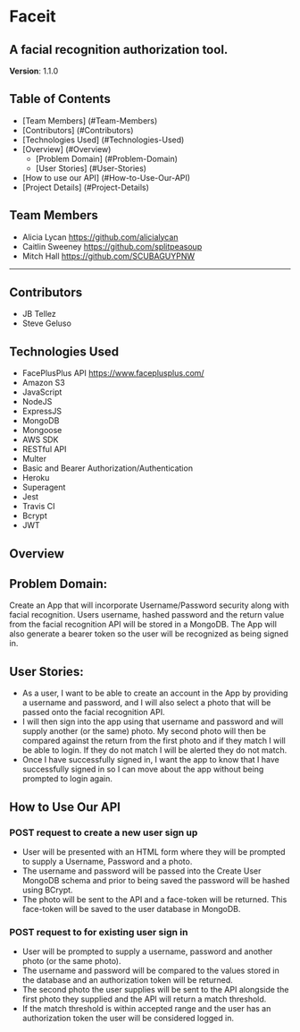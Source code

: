 # Faceit

## A facial recognition authorization tool.
**Version**: 1.1.0

## Table of Contents
* [Team Members] (#Team-Members)
* [Contributors] (#Contributors)
* [Technologies Used] (#Technologies-Used)
* [Overview] (#Overview)
  * [Problem Domain] (#Problem-Domain)
  * [User Stories] (#User-Stories)
* [How to use our API] (#How-to-Use-Our-API)
* [Project Details] (#Project-Details)

## Team Members
* Alicia Lycan https://github.com/alicialycan
* Caitlin Sweeney https://github.com/splitpeasoup
* Mitch Hall https://github.com/SCUBAGUYPNW
***

## Contributors
* JB Tellez
* Steve Geluso

## Technologies Used
* FacePlusPlus API <https://www.faceplusplus.com/>
* Amazon S3
* JavaScript
* NodeJS
* ExpressJS
* MongoDB
* Mongoose
* AWS SDK
* RESTful API
* Multer
* Basic and Bearer Authorization/Authentication
* Heroku
* Superagent
* Jest
* Travis CI
* Bcrypt
* JWT

## Overview

## Problem Domain:
Create an App that will incorporate Username/Password security along with facial recognition. Users username, hashed password and the return value from the facial recognition API will be stored in a MongoDB.
The App will also generate a bearer token so the user will be recognized as being signed in.

## User Stories:
- As a user, I want to be able to create an account in the App by providing a username and password, and I will also select a photo that will be passed onto the facial recognition API.
- I will then sign into the app using that username and password and will supply another (or the same) photo. My second photo will then be compared against the return from the first photo and if they match I will be able to login. If they do not match I will be alerted they do not match.
- Once I have successfully signed in, I want the app to know that I have successfully signed in so I can move about the app without being prompted to login again.

## How to Use Our API

### POST request to create a new user sign up
- User will be presented with an HTML form where they will be prompted to supply a Username, Password and a photo.
- The username and password will be passed into the Create User MongoDB schema and prior to being saved the password will be hashed using BCrypt.
 - The photo will be sent to the API and a face-token will be returned. This face-token will be saved to the user database in MongoDB.

### POST request to for existing user sign in
- User will be prompted to supply a username, password and another photo (or the same photo).
- The username and password will be compared to the values stored in the database and an authorization token will be returned.
- The second photo the user supplies will be sent to the API alongside the first photo they supplied and the API will return a match threshold.
- If the match threshold is within accepted range and the user has an authorization token the user will be considered logged in.